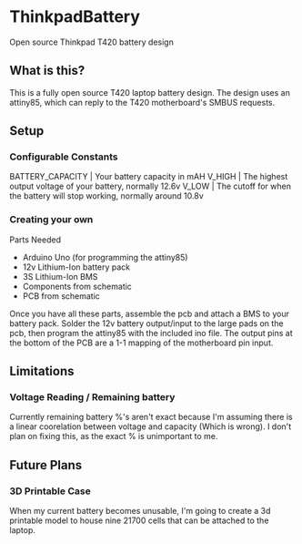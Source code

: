 # ThinkpadBattery
Open source Thinkpad T420 battery design


## What is this?

This is a fully open source T420 laptop battery design. The design uses an attiny85, which can reply to the T420 motherboard's SMBUS requests.

## Setup

### Configurable Constants

BATTERY_CAPACITY | Your battery capacity in mAH
V_HIGH | The highest output voltage of your battery, normally 12.6v
V_LOW | The cutoff for when the battery will stop working, normally around 10.8v

### Creating your own

Parts Needed
- Arduino Uno (for programming the attiny85)
- 12v Lithium-Ion battery pack
- 3S Lithium-Ion BMS
- Components from schematic
- PCB from schematic


Once you have all these parts, assemble the pcb and attach a BMS to your battery pack. Solder the 12v battery output/input to the large pads on the pcb, then program the attiny85 with the included ino file. The output pins at the bottom of the PCB are a 1-1 mapping of the motherboard pin input.


## Limitations

### Voltage Reading / Remaining battery

Currently remaining battery %'s aren't exact because I'm assuming there is a linear coorelation between voltage and capacity (Which is wrong). I don't plan on fixing this, as the exact % is unimportant to me.


## Future Plans

### 3D Printable Case

When my current battery becomes unusable, I'm going to create a 3d printable model to house nine 21700 cells that can be attached to the laptop.
